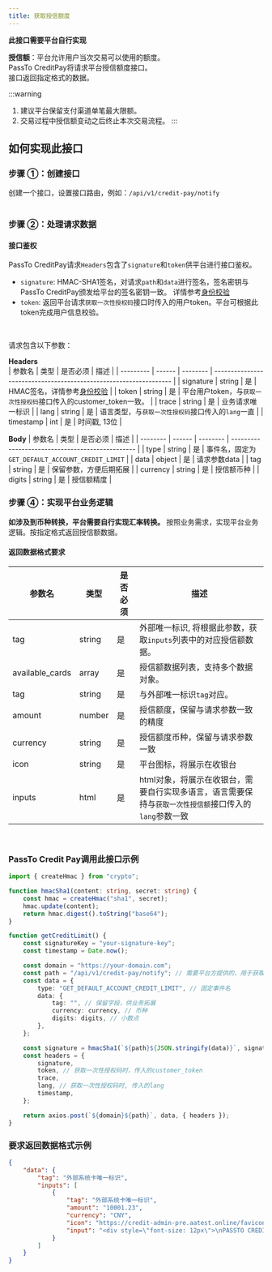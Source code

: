 ```yaml
---
title: 获取授信额度
---
```

**此接口需要平台自行实现**

**授信额**：平台允许用户当次交易可以使用的额度。   
PassTo CreditPay将请求平台授信额度接口。    
接口返回指定格式的数据。

:::warning
1. 建议平台保留支付渠道单笔最大限额。
2. 交易过程中授信额变动之后终止本次交易流程。
:::

## 如何实现此接口

### 步骤 ①：创建接口
创建一个接口，设置接口路由，例如：`/api/v1/credit-pay/notify`  
<br/>

### 步骤 ②：处理请求数据
#### 接口鉴权
PassTo CreditPay请求`Headers`包含了`signature`和`token`供平台进行接口鉴权。
- `signature`: HMAC-SHA1签名，对请求`path`和`data`进行签名，签名密钥与PassTo CreditPay颁发给平台的签名密钥一致。 详情参考[身份校验](../auth)
- `token`: 返回平台请求`获取一次性授权码`接口时传入的用户token。平台可根据此token完成用户信息校验。
<br/>

请求包含以下参数：  

**Headers**  
| 参数名    | 类型   | 是否必须 | 描述                                                              |
| --------- | ------ | -------- | ----------------------------------------------------------------- |
| signature | string | 是       | HMAC签名，详情参考[身份校验](../auth)                             |
| token     | string | 是       | 平台用户token，与`获取一次性授权码`接口传入的customer_token一致。 |
| trace     | string | 是       | 业务请求唯一标识                                                  |
| lang      | string | 是       | 语言类型，与`获取一次性授权码`接口传入的`lang`一直                |
| timestamp | int    | 是       | 时间戳, 13位                                                      |
<br/>

**Body**
| 参数名   | 类型   | 是否必须 | 描述                                             |
| -------- | ------ | -------- | ------------------------------------------------ |
| type     | string | 是       | 事件名，固定为`GET_DEFAULT_ACCOUNT_CREDIT_LIMIT` |
| data     | object | 是       | 请求参数data                                     |
| tag      | string | 是       | 保留参数，方便后期拓展                           |
| currency | string | 是       | 授信额币种                                       |
| digits   | string | 是       | 授信额精度                                       |
<br/>

### 步骤 ④：实现平台业务逻辑
**如涉及到币种转换，平台需要自行实现汇率转换。**
按照业务需求，实现平台业务逻辑。按指定格式返回授信额数据。


#### 返回数据格式要求
| 参数名          | 类型   | 是否必须 | 描述                                                                                                   |
| --------------- | ------ | -------- | ------------------------------------------------------------------------------------------------------ |
| tag             | string | 是       | 外部唯一标识, 将根据此参数，获取`inputs`列表中的对应授信额数据。                                       |
| available_cards | array  | 是       | 授信额数据列表，支持多个数据对象。                                                                     |
| tag             | string | 是       | 与外部唯一标识`tag`对应。                                                                              |
| amount          | number | 是       | 授信额度，保留与请求参数一致的精度                                                                     |
| currency        | string | 是       | 授信额度币种，保留与请求参数一致                                                                       |
| icon            | string | 是       | 平台图标，将展示在收银台                                                                               |
| inputs          | html   | 是       | html对象，将展示在收银台，需要自行实现多语言，语言需要保持与`获取一次性授信额`接口传入的`lang`参数一致 |
<br/>



### PassTo Credit Pay调用此接口示例
```typescript
import { createHmac } from "crypto";

function hmacSha1(content: string, secret: string) {
    const hmac = createHmac("sha1", secret);
    hmac.update(content);
    return hmac.digest().toString("base64");
}

function getCreditLimit() {
    const signatureKey = "your-signature-key";
    const timestamp = Date.now();

    const domain = "https://your-domain.com";
    const path = "/api/v1/credit-pay/notify"; // 需要平台方提供的，用于获取授信额的接口。url可定义。
    const data = {
        type: "GET_DEFAULT_ACCOUNT_CREDIT_LIMIT", // 固定事件名
        data: {
            tag: "", // 保留字段，供业务拓展
            currency: currency, // 币种
            digits: digits, // 小数点
        },
    };

    const signature = hmacSha1(`${path}${JSON.stringify(data)}`, signatureKey);
    const headers = {
        signature,
        token, // 获取一次性授权码时，传入的customer_token
        trace,
        lang, // 获取一次性授权码时, 传入的lang
        timestamp,
    };

    return axios.post(`${domain}${path}`, data, { headers });
}

```

### 要求返回数据格式示例
```json
{
    "data": {
        "tag": "外部系统卡唯一标识",
        "inputs": [
            {
                "tag": "外部系统卡唯一标识",
                "amount": "10001.23",
                "currency": "CNY",
                "icon": "https://credit-admin-pre.aatest.online/favicon.ico",
                "input": "<div style=\"font-size: 12px\">\nPASSTO CREDIT CARD（6268）可用额度 <b style=\"font-size: 14px\">28000.00</b>HKD\n</div>"
            }
        ]
    }
}

```
